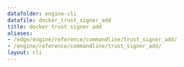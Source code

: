 ```yaml
---
datafolder: engine-cli
datafile: docker_trust_signer_add
title: docker trust signer add
aliases:
- /edge/engine/reference/commandline/trust_signer_add/
- /engine/reference/commandline/trust_signer_add/
layout: cli
---
```


<!--
此页面是根据 Docker 源代码自动生成的。如果您想建议更改此处显示的文本，请在 GitHub 上的源代码仓库中打开一个工单或拉取请求：

https://github.com/docker/cli
-->
